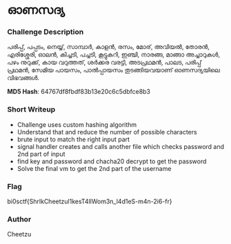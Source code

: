 # ഓണസദ്യ

### Challenge Description

പരിപ്പ്, പപ്പടം, നെയ്യ്, സാമ്പാര്‍, കാളന്‍, രസം, മോര്, അവിയല്‍, തോരന്‍, എരിശ്ശേരി, ഓലന്‍, കിച്ചടി, പച്ചടി, കൂട്ടുകറി, ഇഞ്ചി, നാരങ്ങ, മാങ്ങാ അച്ചാറുകള്‍, പഴം നുറുക്ക്, കായ വറുത്തത്, ശര്‍ക്കര വരട്ടി, അടപ്രഥമന്‍, പാലട, പരിപ്പ് പ്രഥമന്‍, സേമിയ പായസം, പാല്‍പ്പായസം തുടങ്ങിയവയാണ് ഓണസദ്യയിലെ വിഭവങ്ങള്‍.

**MD5 Hash**: 64767df8fbdf83b13e20c6c5dbfce8b3

### Short Writeup

+ Challenge uses custom hashing algorithm
+ Understand that and reduce the number of possible characters 
+ brute input to match the right input part
+ signal handler creates and calls another file which checks password and 2nd part of input
+ find key and password and chacha20 decrypt to get the password
+ Solve the final vm to get the 2nd part of the username 

### Flag

bi0sctf{ShrlkCheetzul1kesT4llWom3n_l4d1eS-m4n-2i6-fr}

### Author

Cheetzu